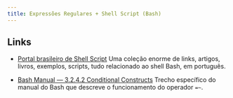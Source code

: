 ```yaml
---
title: Expressões Regulares + Shell Script (Bash)
---
```


## Links

* [Portal brasileiro de Shell Script](/shell/)
Uma coleção enorme de links, artigos, livros, exemplos, scripts, tudo relacionado ao shell Bash, em português.

* [Bash Manual — 3.2.4.2 Conditional Constructs](http://www.gnu.org/software/bash/manual/html_node/Conditional-Constructs.html)
Trecho específico do manual do Bash que descreve o funcionamento do operador `=~`.
